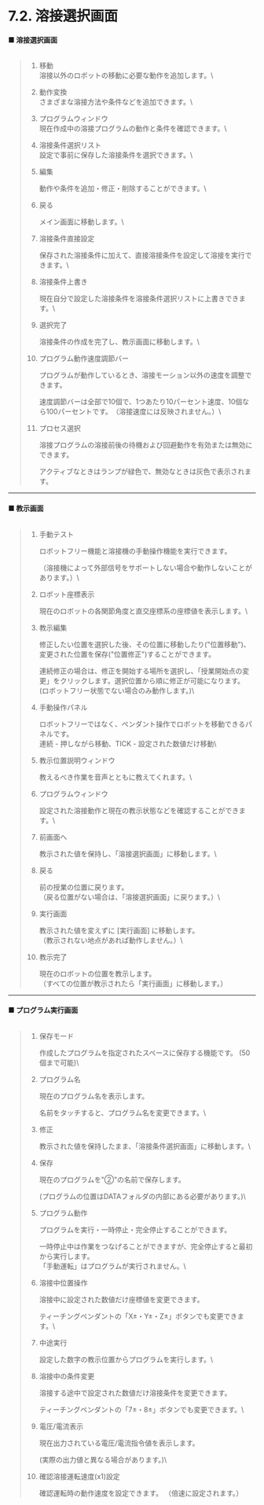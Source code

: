 # 7.2. 溶接選択画面

#### ■ 溶接選択画面

<figure><img src="broken-reference" alt=""><figcaption></figcaption></figure>

> 1. 移動\
>    溶接以外のロボットの移動に必要な動作を追加します。\
>
> 2. 動作変換\
>    さまざまな溶接方法や条件などを追加できます。\
>
> 3. プログラムウィンドウ\
>    現在作成中の溶接プログラムの動作と条件を確認できます。\
>
> 4. 溶接条件選択リスト\
>    設定で事前に保存した溶接条件を選択できます。\
>
> 5.  編集
>
>     動作や条件を追加・修正・削除することができます。\
>
> 6.  戻る
>
>     メイン画面に移動します。\
>
> 7.  溶接条件直接設定
>
>     保存された溶接条件に加えて、直接溶接条件を設定して溶接を実行できます。\
>
> 8.  溶接条件上書き
>
>     現在自分で設定した溶接条件を溶接条件選択リストに上書きできます。\
>
> 9.  選択完了
>
>     溶接条件の作成を完了し、教示画面に移動します。\
>
> 10. プログラム動作速度調節バー
>
>     プログラムが動作しているとき、溶接モーション以外の速度を調整できます。
>
>     速度調節バーは全部で10個で、1つあたり10パーセント速度、10個なら100パーセントです。　（溶接速度には反映されません。）\
>
> 11. プロセス選択
>
>     溶接プログラムの溶接前後の待機および回避動作を有効または無効にできます。
>
>     アクティブなときはランプが緑色で、無効なときは灰色で表示されます。



***

#### ■ 教示画面

<figure><img src="broken-reference" alt=""><figcaption></figcaption></figure>

> 1.  手動テスト
>
>     ロボットフリー機能と溶接機の手動操作機能を実行できます。
>
>     （溶接機によって外部信号をサポートしない場合や動作しないことがあります。）\
>
> 2.  ロボット座標表示
>
>     現在のロボットの各関節角度と直交座標系の座標値を表示します。\
>
> 3.  教示編集
>
>     修正したい位置を選択した後、その位置に移動したり("位置移動")、変更された位置を保存("位置修正")することができます。
>
>     連続修正の場合は、修正を開始する場所を選択し、「授業開始点の変更」をクリックします。選択位置から順に修正が可能になります。\
>     (ロボットフリー状態でない場合のみ動作します。)\
>
> 4.  手動操作パネル
>
>     ロボットフリーではなく、ペンダント操作でロボットを移動できるパネルです。\
>     連続 - 押しながら移動、TICK - 設定された数値だけ移動\
>
> 5.  教示位置説明ウィンドウ
>
>     教えるべき作業を音声とともに教えてくれます。\
>
> 6.  プログラムウィンドウ
>
>     設定された溶接動作と現在の教示状態などを確認することができます。\
>
> 7.  前画面へ
>
>     教示された値を保持し、「溶接選択画面」に移動します。\
>
> 8.  戻る
>
>     前の授業の位置に戻ります。\
>     （戻る位置がない場合は、「溶接選択画面」に戻ります。）\
>
> 9.  実行画面
>
>     教示された値を変えずに \[実行画面] に移動します。\
>     （教示されない地点があれば動作しません。）\
>
> 10. 教示完了
>
>     現在のロボットの位置を教示します。\
>     （すべての位置が教示されたら「実行画面」に移動します。）



***

#### ■ プログラム実行画面

<figure><img src="broken-reference" alt=""><figcaption></figcaption></figure>

> 1.  保存モード
>
>     作成したプログラムを指定されたスペースに保存する機能です。 (50個まで可能)\
>
> 2.  プログラム名
>
>     現在のプログラム名を表示します。
>
>     名前をタッチすると、プログラム名を変更できます。\
>
> 3.  修正
>
>     教示された値を保持したまま、「溶接条件選択画面」に移動します。\
>
> 4.  保存
>
>     現在のプログラムを"②"の名前で保存します。
>
>     (プログラムの位置はDATAフォルダの内部にある必要があります。)\
>
> 5.  プログラム動作
>
>     プログラムを実行・一時停止・完全停止することができます。
>
>     一時停止中は作業をつなげることができますが、完全停止すると最初から実行します。\
>     「手動運転」はプログラムが実行されません。\
>
> 6.  溶接中位置操作
>
>     溶接中に設定された数値だけ座標値を変更できます。
>
>     ティーチングペンダントの「X±・Y±・Z±」ボタンでも変更できます。\
>
> 7.  中途実行
>
>     設定した数字の教示位置からプログラムを実行します。\
>
> 8.  溶接中の条件変更
>
>     溶接する途中で設定された数値だけ溶接条件を変更できます。
>
>     ティーチングペンダントの「7±・8±」ボタンでも変更できます。\
>
> 9.  電圧/電流表示
>
>     現在出力されている電圧/電流指令値を表示します。
>
>     (実際の出力値と異なる場合があります。)\
>
> 10. 確認溶接運転速度(x1)設定
>
>     確認運転時の動作速度を設定できます。 （倍速に設定されます。）
